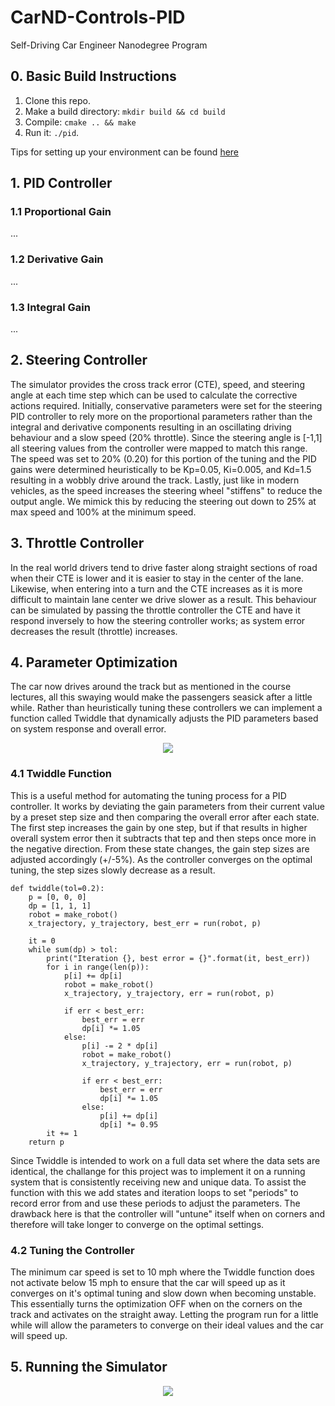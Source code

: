 # CarND-Controls-PID
Self-Driving Car Engineer Nanodegree Program

## 0. Basic Build Instructions

1. Clone this repo.
2. Make a build directory: `mkdir build && cd build`
3. Compile: `cmake .. && make`
4. Run it: `./pid`. 

Tips for setting up your environment can be found [here](https://classroom.udacity.com/nanodegrees/nd013/parts/40f38239-66b6-46ec-ae68-03afd8a601c8/modules/0949fca6-b379-42af-a919-ee50aa304e6a/lessons/f758c44c-5e40-4e01-93b5-1a82aa4e044f/concepts/23d376c7-0195-4276-bdf0-e02f1f3c665d)

## 1. PID Controller

### 1.1 Proportional Gain
...

### 1.2 Derivative Gain
...

### 1.3 Integral Gain
...

## 2. Steering Controller
The simulator provides the cross track error (CTE), speed, and steering angle at each time step which can be used to calculate the corrective actions required. Initially, conservative parameters were set for the steering PID controller to rely more on the proportional parameters rather than the integral and derivative components resulting in an oscillating driving behaviour and a slow speed (20% throttle). Since the steering angle is [-1,1] all steering values from the controller were mapped to match this range. The speed was set to 20% (0.20) for this portion of the tuning and the PID gains were determined heuristically to be Kp=0.05, Ki=0.005, and Kd=1.5 resulting in a wobbly drive around the track. Lastly, just like in modern vehicles, as the speed increases the steering wheel "stiffens" to reduce the output angle. We mimick this by reducing the steering out down to 25% at max speed and 100% at the minimum speed.

## 3. Throttle Controller
In the real world drivers tend to drive faster along straight sections of road when their CTE is lower and it is easier to stay in the center of the lane. Likewise, when entering into a turn and the CTE increases as it is more difficult to maintain lane center we drive slower as a result. This behaviour can be simulated by passing the throttle controller the CTE and have it respond inversely to how the steering controller works; as system error decreases the result (throttle) increases. 

## 4. Parameter Optimization
The car now drives around the track but as mentioned in the course lectures, all this swaying would make the passengers seasick after a little while. Rather than heuristically tuning these controllers we can implement a function called Twiddle that dynamically adjusts the PID parameters based on system response and overall error.

<p align="center">
 <img src="./res/tuning.gif">
</p>

### 4.1 Twiddle Function
This is a useful method for automating the tuning process for a PID controller. It works by deviating the gain parameters from their current value by a preset step size and then comparing the overall error after each state. The first step increases the gain by one step, but if that results in higher overall system error then it subtracts that tep and then steps once more in the negative direction. From these state changes, the gain step sizes are adjusted accordingly (+/-5%). As the controller converges on the optimal tuning, the step sizes slowly decrease as a result.

	def twiddle(tol=0.2): 
	    p = [0, 0, 0]
	    dp = [1, 1, 1]
	    robot = make_robot()
	    x_trajectory, y_trajectory, best_err = run(robot, p)

	    it = 0
	    while sum(dp) > tol:
	        print("Iteration {}, best error = {}".format(it, best_err))
	        for i in range(len(p)):
	            p[i] += dp[i]
	            robot = make_robot()
	            x_trajectory, y_trajectory, err = run(robot, p)

	            if err < best_err:
	                best_err = err
	                dp[i] *= 1.05
	            else:
	                p[i] -= 2 * dp[i]
	                robot = make_robot()
	                x_trajectory, y_trajectory, err = run(robot, p)

	                if err < best_err:
	                    best_err = err
	                    dp[i] *= 1.05
	                else:
	                    p[i] += dp[i]
	                    dp[i] *= 0.95
	        it += 1
	    return p

Since Twiddle is intended to work on a full data set where the data sets are identical, the challange for this project was to implement it on a running system that is consistently receiving new and unique data. To assist the function with this we add states and iteration loops to set "periods" to record error from and use these periods to adjust the parameters. The drawback here is that the controller will "untune" itself when on corners and therefore will take longer to converge on the optimal settings. 

### 4.2 Tuning the Controller
The minimum car speed is set to 10 mph where the Twiddle function does not activate below 15 mph to ensure that the car will speed up as it converges on it's optimal tuning and slow down when becoming unstable. This essentially turns the optimization OFF when on the corners on the track and activates on the straight away. Letting the program run for a little while will allow the parameters to converge on their ideal values and the car will speed up.

## 5. Running the Simulator

<p align="center">
 <img src="./res/optimized.mp4">
</p>


